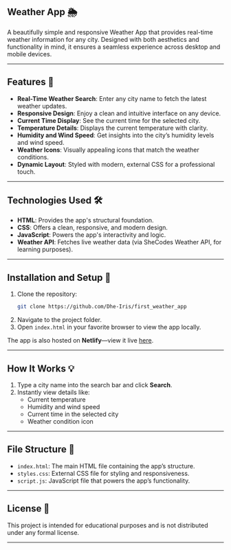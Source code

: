 ## Weather App 🌦️

A beautifully simple and responsive Weather App that provides real-time weather information for any city. Designed with both aesthetics and functionality in mind, it ensures a seamless experience across desktop and mobile devices.

---

## Features 🌟

- **Real-Time Weather Search**: Enter any city name to fetch the latest weather updates.
- **Responsive Design**: Enjoy a clean and intuitive interface on any device.
- **Current Time Display**: See the current time for the selected city.
- **Temperature Details**: Displays the current temperature with clarity.
- **Humidity and Wind Speed**: Get insights into the city’s humidity levels and wind speed.
- **Weather Icons**: Visually appealing icons that match the weather conditions.
- **Dynamic Layout**: Styled with modern, external CSS for a professional touch.

---

## Technologies Used 🛠️

- **HTML**: Provides the app's structural foundation.
- **CSS**: Offers a clean, responsive, and modern design.
- **JavaScript**: Powers the app's interactivity and logic.
- **Weather API**: Fetches live weather data (via SheCodes Weather API, for learning purposes).

---

## Installation and Setup 🚀

1. Clone the repository:
   ```bash
   git clone https://github.com/Dhe-Iris/first_weather_app
   ```
2. Navigate to the project folder.
3. Open `index.html` in your favorite browser to view the app locally.

The app is also hosted on **Netlify**—view it live [here](#).

---

## How It Works 💡

1. Type a city name into the search bar and click **Search**.
2. Instantly view details like:
   - Current temperature
   - Humidity and wind speed
   - Current time in the selected city
   - Weather condition icon

---

## File Structure 📁

- `index.html`: The main HTML file containing the app’s structure.
- `styles.css`: External CSS file for styling and responsiveness.
- `script.js`: JavaScript file that powers the app’s functionality.

---

## License 📝

This project is intended for educational purposes and is not distributed under any formal license.

---
